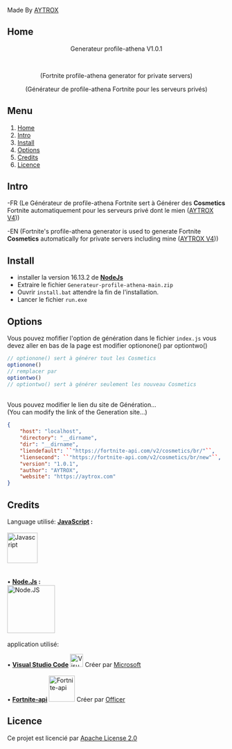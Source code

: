 <!-- By AYTROX -->

Made By [AYTROX](https://aytrox.com/?=readme-Generateur-profile-athena)

## Home

<p align="center">Generateur profile-athena V1.0.1<p><br>
  <p align="center">(Fortnite profile-athena generator for private servers)<p>
    <p align="center">(Générateur de profile-athena Fortnite pour les serveurs privés)<p>
      
## Menu
      
<ol>
  <li><a href="#home">Home</a></li>
  <li><a href="#intro">Intro</a></li>
  <li><a href="#install">Install</a></li>
  <li><a href="#options">Options</a></li>
  <li><a href="#credits">Credits</a></li>
  <li><a href="#licence">Licence</a></li>
</ol>


## Intro

-FR (Le Générateur de profile-athena Fortnite sert à Générer des **Cosmetics** Fortnite automatiquement pour les serveurs privé dont le mien ([AYTROX V4](https://github.com/AYTROX-OFFICIEL/AYTROX-V4)))

-EN (Fortnite's profile-athena generator is used to generate Fortnite **Cosmetics** automatically for private servers including mine ([AYTROX V4](https://github.com/AYTROX-OFFICIEL/AYTROX-V4)))

## Install

- installer la version 16.13.2 de **[NodeJs](https://nodejs.org/dist/v16.13.2/node-v16.13.2-x64.msi)**
- Extraire le fichier `Generateur-profile-athena-main.zip`
- Ouvrir `install.bat` attendre la fin de l'installation.
- Lancer le fichier `run.exe`

## Options

Vous pouvez mofifier l'option de génération dans le fichier ``index.js`` vous devez aller en bas de la page est modifier optionone() par optiontwo()
```js
// optionone() sert à générer tout les Cosmetics
optionone()
// remplacer par
optiontwo()
// optiontwo() sert à générer seulement les nouveau Cosmetics

```
<br>
Vous pouvez modifier le lien du site de Génération...<br>
(You can modify the link of the Generation site...)

```json
{
    "host": "localhost",
    "directory": "__dirname",
    "dir": "__dirname",
    "liendefault": ``"https://fortnite-api.com/v2/cosmetics/br/"``,
    "liensecond": ``"https://fortnite-api.com/v2/cosmetics/br/new"``,
    "version": "1.0.1",
    "author": "AYTROX",
    "website": "https://aytrox.com"
}
```

## Credits

Language utilisé: **[JavaScript](https://developer.mozilla.org/fr/docs/Web/JavaScript) :**
        <br/>
	</br>
	<img src="https://i.imgur.com/cbpCqLw.png" width="70" height="70" title="Javascript">
	<br/>
	</br>
	<br>
	• **[Node.Js](https://nodejs.org/fr/about/) :**<br/>
	<img src="https://nodejs.org/static/images/logos/nodejs-new-pantone-black.svg" width="110" height="110" title="Node.JS"><br>
  <br>
  application utilisé: 
  
  • **[Visual Studio Code](https://code.visualstudio.com/)** <img src="https://upload.wikimedia.org/wikipedia/commons/thumb/9/9a/Visual_Studio_Code_1.35_icon.svg/1200px-Visual_Studio_Code_1.35_icon.svg.png" width="30" title="Visual Studio Code"> Créer par [Microsoft](https://github.com/microsoft)<br>
  <br>
  • **[Fortnite-api](https://fortnite-api.com/)** <img src="https://fortnite-api.com/assets/img/logo_transparent.png?v=2021_7" width="60" title="Fortnite-api"> Créer par [Officer](https://github.com/NotOfficer)


## Licence

Ce projet est licencié par [Apache License 2.0](https://github.com/AYTROX-OFFICIEL/Generateur-profile-athena/blob/main/LICENSE)

